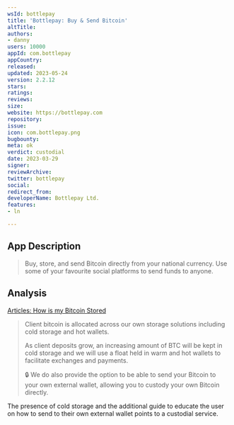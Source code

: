 ```yaml
---
wsId: bottlepay
title: 'Bottlepay: Buy & Send Bitcoin'
altTitle: 
authors:
- danny
users: 10000
appId: com.bottlepay
appCountry: 
released: 
updated: 2023-05-24
version: 2.2.12
stars: 
ratings: 
reviews: 
size: 
website: https://bottlepay.com
repository: 
issue: 
icon: com.bottlepay.png
bugbounty: 
meta: ok
verdict: custodial
date: 2023-03-29
signer: 
reviewArchive: 
twitter: bottlepay
social: 
redirect_from: 
developerName: Bottlepay Ltd.
features:
- ln

---
```


## App Description 

> Buy, store, and send Bitcoin directly from your national currency. Use some of your favourite social platforms to send funds to anyone.

## Analysis 

[Articles: How is my Bitcoin Stored](https://help.bottlepay.com/en/articles/4772533-how-is-my-bitcoin-stored)

> Client bitcoin is allocated across our own storage solutions including cold storage and hot wallets.
>
> As client deposits grow, an increasing amount of BTC will be kept in cold storage and we will use a float held in warm and hot wallets to facilitate exchanges and payments. 
>
> 🔒 We do also provide the option to be able to send your Bitcoin to your own external wallet, allowing you to custody your own Bitcoin directly. 

The presence of cold storage and the additional guide to educate the user on how to send to their own external wallet points to a custodial service.


